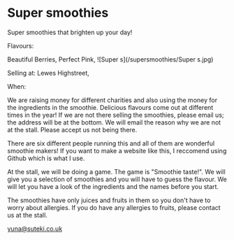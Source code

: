 # Super smoothies

Super smoothies that brighten up your day!


Flavours:

Beautiful Berries, Perfect Pink,               ![Super s](/supersmoothies/Super s.jpg)<BR/>

Selling at:
Lewes Highstreet,

When:


We are raising money for different charities and also using the money for the ingredients in the smoothie. Delicious flavours come out at different times in the year! If we are not there selling the smoothies, please email us; the address will be at the bottom. We will email the reason why we are not at the stall. Please accept us not being there.

There are six different people running this and all of them are wonderful smoothie makers! If you want to make a website like this, I reccomend using Github which is what I use. 

At the stall, we will be doing a game. The game is "Smoothie taste!". We will give you a selection of smoothies and you will have to guess the flavour. We will let you have a look of the ingredients and the names before you start.


The smoothies have only juices and fruits in them so you don't have to worry about allergies. If you do have any allergies to fruits, please contact us at the stall.

yuna@suteki.co.uk
